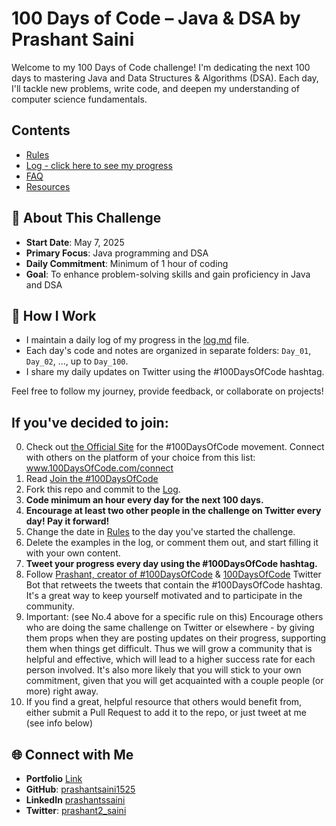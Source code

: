# 100 Days of Code – Java & DSA by Prashant Saini

Welcome to my 100 Days of Code challenge! I'm dedicating the next 100 days to mastering Java and Data Structures & Algorithms (DSA). Each day, I'll tackle new problems, write code, and deepen my understanding of computer science fundamentals.

## Contents

- [Rules](rules.md)
- [Log - click here to see my progress](log.md)
- [FAQ](FAQ.md)
- [Resources](resources.md)

## 🚀 About This Challenge

- **Start Date**: May 7, 2025
- **Primary Focus**: Java programming and DSA
- **Daily Commitment**: Minimum of 1 hour of coding
- **Goal**: To enhance problem-solving skills and gain proficiency in Java and DSA

## 📝 How I Work

- I maintain a daily log of my progress in the [log.md](log.md) file.
- Each day's code and notes are organized in separate folders: `Day_01`, `Day_02`, ..., up to `Day_100`.
- I share my daily updates on Twitter using the #100DaysOfCode hashtag.

Feel free to follow my journey, provide feedback, or collaborate on projects!

## If you've decided to join:

0.  Check out [the Official Site](http://100daysofcode.com/) for the #100DaysOfCode movement. Connect with others on the platform of your choice from this list: www.100DaysOfCode.com/connect
1.  Read [Join the #100DaysOfCode](https://medium.freecodecamp.com/join-the-100daysofcode-556ddb4579e4)
2.  Fork this repo and commit to the [Log](log.md).
3.  **Code minimum an hour every day for the next 100 days.**
4.  **Encourage at least two other people in the challenge on Twitter every day! Pay it forward!**
5.  Change the date in [Rules](rules.md) to the day you've started the challenge.
6.  Delete the examples in the log, or comment them out, and start filling it with your own content.
7.  **Tweet your progress every day using the #100DaysOfCode hashtag.**
8.  Follow [Prashant, creator of #100DaysOfCode](https://x.com/prashant2_saini) & [100DaysOfCode](https://twitter.com/_100DaysOfCode) Twitter Bot that retweets the tweets that contain the #100DaysOfCode hashtag. It's a great way to keep yourself motivated and to participate in the community.
9.  Important: (see No.4 above for a specific rule on this) Encourage others who are doing the same challenge on Twitter or elsewhere - by giving them props when they are posting updates on their progress, supporting them when things get difficult. Thus we will grow a community that is helpful and effective, which will lead to a higher success rate for each person involved. It's also more likely that you will stick to your own commitment, given that you will get acquainted with a couple people (or more) right away.
10. If you find a great, helpful resource that others would benefit from, either submit a Pull Request to add it to the repo, or just tweet at me (see info below)

## 🌐 Connect with Me

- **Portfolio** [Link](https://prashant-pi.vercel.app/)
- **GitHub**: [prashantsaini1525](https://github.com/prashantsaini1525)
- **LinkedIn** [prashantssaini](www.linkedin.com/in/prashantssaini)
- **Twitter**: [prashant2_saini](https://x.com/prashant2_saini)
